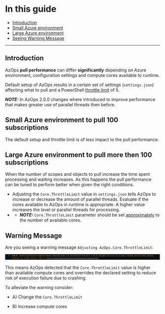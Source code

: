 # In this guide

- [Introduction](#introduction)
- [Small Azure environment](#small-azure-environment-to-pull-100-subscriptions)
- [Large Azure environment](#large-azure-environment-to-pull-more-then-100-subscriptions)
- [Seeing Warning Message](#warning-message)

---

## Introduction

AzOps **pull performance** can differ **significantly** depending on Azure environment, configuration settings and compute cores available to runtime.

Default setup of AzOps results in a certain set of settings (`settings.json`) affecting what to pull and a PowerShell [throttle limit](https://learn.microsoft.com/en-us/powershell/module/microsoft.powershell.core/foreach-object?view=powershell-7.2#-throttlelimit) of 5.

**_NOTE:_** In AzOps 2.0.0 changes where introduced to improve performance that makes greater use of parallel threads then before.

## Small Azure environment to pull 100 subscriptions

The default setup and throttle limit is of less impact to the pull performance.

## Large Azure environment to pull more then 100 subscriptions

When the number of scopes and objects to pull increase the time spent processing and waiting increases. As this happens the pull performance can be tuned to perform better when given the right conditions.

- Adjusting the `Core.ThrottleLimit` value in `settings.json` tells AzOps to increase or decrease the amount of parallel threads. Evaluate if the cores available to AzOps in runtime is appropriate. A higher value increases the level or parallel threads for processing.
- - **_NOTE:_** `Core.ThrottleLimit` parameter should be set [approximately](https://devblogs.microsoft.com/powershell/powershell-foreach-object-parallel-feature/) to the number of available cores.

## Warning Message

Are you seeing a warning message `Adjusting AzOps.Core.ThrottleLimit`:

![Warning Message](./Media/AdjustingThrottleLimit.png)

This means AzOps detected that the `Core.ThrottleLimit` value is higher than available compute cores and overrides the declared setting to reduce risk of execution failure due to crashing.

To alleviate the warning consider:

- A) Change the `Core.ThrottleLimit`

- B) Increase compute cores
